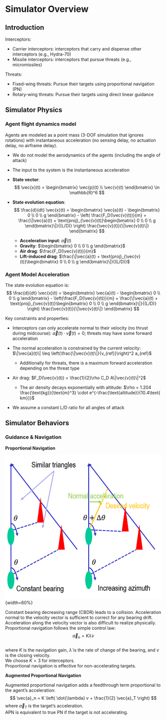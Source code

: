 # Simulator Overview


## Introduction


Interceptors:
- Carrier interceptors: interceptors that carry and dispense other interceptors (e.g., Hydra-70)
- Missile interceptors: interceptors that pursue threats (e.g., micromissiles)

Threats:
- Fixed-wing threats: Pursue their targets using proportional navigation (PN)
- Rotary-wing threats: Pursue their targets using direct linear guidance



## Simulator Physics

### Agent flight dynamics model

Agents are modeled as a point mass (3-DOF simulation that ignores rotations) with instantaneous acceleration (no sensing delay, no actuation delay, no airframe delay).
- We do not model the aerodynamics of the agents (including the angle of attack)
- The input to the system is the instantaneous acceleration

- **State vector**: 
  $$
  \vec{x}(t) = \begin{bmatrix} \vec{p}(t) \\ \vec{v}(t) \end{bmatrix} \in \mathbb{R}^6
  $$

- **State evolution equation**: 
  $$
  \frac{d}{dt} \vec{x}(t) = 
  \begin{bmatrix} 
  \vec{a}(t) - \begin{bmatrix} 0 \\ 0 \\ g \end{bmatrix} - \left( \frac{F_D(\vec{v}(t))}{m} + \frac{\|\vec{a}(t) + \text{proj}_{\vec{v}(t)}\begin{bmatrix} 0 \\ 0 \\ g \end{bmatrix}\|}{(L/D)} \right) \frac{\vec{v}(t)}{\|\vec{v}(t)\|}
  \end{bmatrix}
  $$

  - **Acceleration input**: $\vec{a}(t)$
  - **Gravity**: $\begin{bmatrix} 0 \\ 0 \\ g \end{bmatrix}$
  - **Air drag**: $\frac{F_D(\vec{v}(t))}{m}$
  - **Lift-induced drag**: $\frac{\|\vec{a}(t) + \text{proj}_{\vec{v}(t)}\begin{bmatrix} 0 \\ 0 \\ g \end{bmatrix}\|}{(L/D)}$

### Agent Model Acceleration

The state evolution equation is:
$$
\frac{d}{dt} \vec{x}(t) = \begin{bmatrix} 
\vec{a}(t) - \begin{bmatrix} 0 \\ 0 \\ g \end{bmatrix} - \left(\frac{F_D(\vec{v}(t))}{m} + \frac{\|\vec{a}(t) + \text{proj}_{\vec{v}(t)}\begin{bmatrix} 0 \\ 0 \\ g \end{bmatrix}\|}{(L/D)} \right) \frac{\vec{v}(t)}{\|\vec{v}(t)\|}
\end{bmatrix}
$$

Key constraints and properties:

- Interceptors can only accelerate normal to their velocity (no thrust during midcourse): $\vec{a}(t) \cdot \vec{v}(t) = 0$; threats may have some forward acceleration

- The normal acceleration is constrained by the current velocity: $\|\vec{a}(t)\| \leq \left(\frac{\|\vec{v}(t)\|}{v_{ref}}\right)^2 a_{ref}$
  - Additionally for threats, there is a maximum forward acceleration depending on the threat type

- Air drag: $F_D(\vec{v}(t)) = \frac{1}{2}\rho C_D A\|\vec{v}(t)\|^2$
  - The air density decays exponentially with altitude: $\rho = 1.204 \frac{\text{kg}}{\text{m}^3} \cdot e^{-\frac{\text{altitude}}{10.4\text{ km}}}$

- We assume a constant L/D ratio for all angles of attack



## Simulator Behaviors


### Guidance & Navigation

**Proportional Navigation**

![Proportional Navigation](./images/proportional_navigation.png){width=60%}

Constant bearing decreasing range (CBDR) leads to a collision. Acceleration normal to the velocity vector is sufficient to correct for any bearing drift.  
Acceleration along the velocity vector is also difficult to realize physically.  
Proportional navigation follows the simple control law:  
$$ \vec{a}_n = K \dot{\lambda} v $$  
where $K$ is the navigation gain, $\dot{\lambda}$ is the rate of change of the bearing, and $v$ is the closing velocity.  
We choose $K = 3$ for interceptors.  
Proportional navigation is effective for non-accelerating targets.  


**Augmented Proportional Navigation**

Augmented proportional navigation adds a feedthrough term proportional to the agent’s acceleration:
$$ \vec{a}_n = K \left( \dot{\lambda} v + \frac{1}{2} \vec{a}_T \right) $$
where $\vec{a}_T$ is the target’s acceleration.  
APN is equivalent to true PN if the target is not accelerating.
